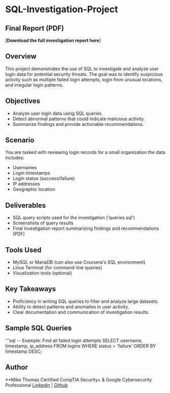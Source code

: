 # SQL-Investigation-Project

## Final Report (PDF)
[**Download the full investigation report here**]

## Overview
This project demonstrates the use of SQL to investigate and analyze user login data for potential security threats. The goal was to identify suspicious activity such as multiple failed login attempts, login from unusual locations, and irregular login patterns.

## Objectives
- Analyze user login data using SQL queries.
- Detect abnormal patterns that could indicate malicious activity.
- Summarize findings and provide actionable recommendations.

## Scenario
You are tasked with reviewing login records for a small organization the data includes:
- Usernames
- Login timestamps
- Login status (success/failure)
- IP addresses
- Geographic location

## Deliverables
- SQL query scripts used for the investigation ('queries.sql')
- Screenshots of query results
- Final investigation report summarizing findings and recommendations (PDF)

## Tools Used
- MySQL or MariaDB (can also use Coursera's SQL environment)
- Linux Terminal (for command-line queries)
- Visualization tools (optional)

## Key Takeaways
- Proficiency in writing SQL queries to filter and analyze large datasets.
- Ability to detect patterns and anomalies in user activity.
- Clear documentation and communication of investigation results.

## Sample SQL Queries
'''sql
-- Example: Find all failed login attempts
SELECT username, timestamp, ip_address
FROM logins
WHERE status = 'failure'
ORDER BY timestamp DESC;

## Author
**Mike Thomas
Certified CompTIA Security+ & Google Cybersecurity Professional
[Linkedin](https://www.linkedin.com/in/itmikethomas/) | [Github](https://github.com/mikexthomas)
